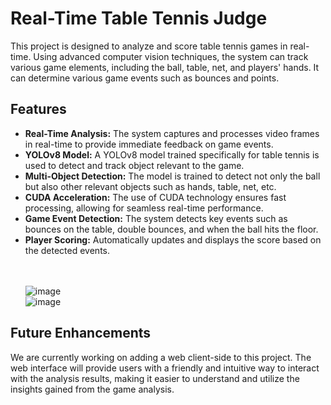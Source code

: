 
<h1>Real-Time Table Tennis Judge</h1>
<p>This project is designed to analyze and score table tennis games in real-time. Using advanced computer vision techniques, the system can track various game elements, including the ball, table, net, and players' hands. It can determine various game events such as bounces and points.</p>
<h2>Features</h2>
<ul>
  <li><strong>Real-Time Analysis:</strong> The system captures and processes video frames in real-time to provide immediate feedback on game events.</li>
  <li><strong>YOLOv8 Model:</strong> A YOLOv8 model trained specifically for table tennis is used to detect and track object relevant to the game.</li>
  <li><strong>Multi-Object Detection:</strong> The model is trained to detect not only the ball but also other relevant objects such as hands, table, net, etc.</li>
  <li><strong>CUDA Acceleration:</strong> The use of CUDA technology ensures fast processing, allowing for seamless real-time performance.</li>
  <li><strong>Game Event Detection:</strong> The system detects key events such as bounces on the table, double bounces, and when the ball hits the floor.</li>
  <li><strong>Player Scoring:</strong> Automatically updates and displays the score based on the detected events.</li>

<br>
<br>


![image](https://github.com/DanielSInger1/Ping-Pong-Judge/assets/118116425/a5b5f8ea-c3bb-4cba-b500-9e38005b50b4)
<br>
![image](https://github.com/DanielSInger1/Ping-Pong-Judge/assets/118116425/c86db4c9-ff69-4ac1-ace8-b386b8138eb6)



  
</ul>
<h2>Future Enhancements</h2>
<p>We are currently working on adding a web client-side to this project. The web interface will provide users with a friendly and intuitive way to interact with the analysis results, making it easier to understand and utilize the insights gained from the game analysis.</p>

